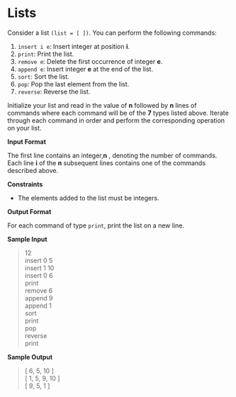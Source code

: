 Lists
======

Consider a list `(list = [ ])`. You can perform the following commands:

   1. `insert i e`: Insert integer at position **i**.
   2. `print`: Print the list.
   3. `remove e`: Delete the first occurrence of integer **e**.
   4. `append e`: Insert integer **e** at the end of the list.
   5. `sort`: Sort the list.
   6. `pop`: Pop the last element from the list.
   7. `reverse`: Reverse the list.

Initialize your list and read in the value of **n** followed by **n** lines of commands where each command will be of the **7** 
types listed above. Iterate through each command in order and perform the corresponding operation on your list.

**Input Format**

The first line contains an integer,**n** , denoting the number of commands.
Each line **i** of the **n** subsequent lines contains one of the commands described above.

**Constraints**

- The elements added to the list must be integers.

**Output Format**

For each command of type `print`, print the list on a new line.

**Sample Input**

>12 </br>
>insert 0 5 </br>
>insert 1 10 </br>
>insert 0 6 </br>
>print </br>
>remove 6 </br>
>append 9 </br>
>append 1 </br>
>sort </br>
>print </br>
>pop </br>
>reverse </br>
>print

**Sample Output**

>[ 6, 5, 10 ] </br>
>[ 1, 5, 9, 10 ] </br>
>[ 9, 5, 1 ] 
